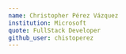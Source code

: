 ```yaml
---
name: Christopher Pérez Vázquez
institution: Microsoft
quote: FullStack Developer
github_user: chistoperez
---
```

